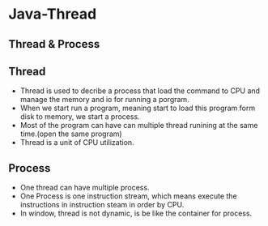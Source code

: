 # Java-Thread

## Thread & Process
## Thread
- Thread is used to decribe a process that load the command to CPU and manage the memory and io for running a porgram.
- When we start run a program, meaning start to load this program form disk to memory, we start a process.
- Most of the program can have can multiple thread runining at the same time.(open the same program)
- Thread is a unit of CPU utilization.

## Process
- One thread can have multiple process.
- One Process is one instruction stream, which means execute the instructions in instruction steam in order by CPU.
- In window, thread is not dynamic, is be like the container for process.  
